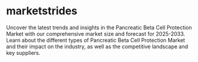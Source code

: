 # marketstrides
Uncover the latest trends and insights in the Pancreatic Beta Cell Protection Market with our comprehensive market size and forecast for 2025-2033. Learn about the different types of Pancreatic Beta Cell Protection Market and their impact on the industry, as well as the competitive landscape and key suppliers.
